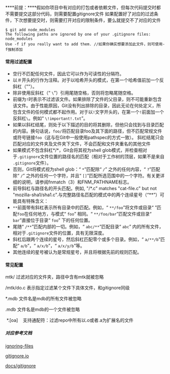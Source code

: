 ****前提：****假如你项目中有对应的打包或者依赖文件，但每次代码提交时都不需要提交这部分代码，则需要配置gitignore文件
如果配置好了对应的过滤条件，下次想要提交时，则需要打开对应的限制条件，要么就提交不了对应的文件
~~~
$ git add node_modules
The following paths are ignored by one of your .gitignore files:
node_modules
Use -f if you really want to add them. //如果你确实想要添加此文件，则可使用-f强制添加
~~~

#### 常用过滤配置

- 空行不匹配任何文件，因此它可以作为可读性的分隔符。
- 以＃开头的行作为注释。对于以哈希开头的模式，在第一个哈希值前加一个反斜杠（"\"）。
- 除非使用反斜杠（“ `\`”）引用尾随空格，否则将忽略尾随空格。
- 前缀为`!`时表示不过滤该文件。如果排除了文件的父目录，则不可能重新包含该文件。由于性能原因，Git没有列出排除的目录，因此无论在何处定义，所包含文件的任何模式都不起作用。对于以`!`文字开头的，在第一个`!`前面加一个反斜杠`\`。例如“ `\!important!.txt`”。
- 如果以斜杠结尾，则处于以下描述的目的将其删除，但他只会找到与目录匹配的内容。换句话说，`foo/`将匹配目录foo及其下面的路径，但不匹配常规文件或符号链接`foo`（这与在Git中一般使用pathspec的方式一致）。  斜杠结尾只会匹配对应的文件夹及文件夹下文件，不会匹配和文件夹重名的其他文件
- 如果模式不包含斜杠*/*，Git会将其视为shell glob模式，并检查相对于`.gitignore`文件位置的路径名的匹配（相对于工作树的顶层，如果不是来自 `.gitignore`文件）。
- 否则，Git将模式视为shell glob：“ `*`”匹配除“ `/`” 之外的任何内容，“ `?`”匹配除“ `/`” 之外的任何一个字符，并且“ `[]`”匹配所选范围中的一个字符。有关更详细的说明，请参阅fnmatch（3）和FNM_PATHNAME标志。
- 前导斜杠与路径名的开头匹配。例如, "/*.c" matches "cat-file.c" but not "mozilla-sha1/sha1.c".与完整路径名匹配的模式中的两个连续星号（“**”）可能具有特殊含义：
- `**`前面带有斜杠表示所有目录中的匹配。例如，“ `**/foo`”将文件或目录“ ”匹配`foo`在任何地方，与模式“ `foo`” 相同。“ `**/foo/bar`”匹配文件或目录“ `bar`”直接位于目录“ `foo`” 下的任何位置。
- 尾随“ `/**`”匹配内部的一切。例如，“ `abc/**`”匹配目录“ `abc`” 内的所有文件，相对于`.gitignore`文件的位置，具有无限深度。
- 斜杠后跟两个连续的星号，然后斜杠匹配零个或多个目录。例如，“ `a/**/b`”匹配“ `a/b`”，“ `a/x/b`”，“ `a/x/y/b`”等。
- 其他连续的星号被认为是常规星号，并且将根据先前的规则匹配。

#### 常见配置

mtk/   过滤对应的文件夹，路径中含有mtk就被忽略

/mtk/do.c   表示指定过滤某个文件下具体文件，和gitignore同级

*.mdb  文件名是mdb的所有文件被忽略

.mdb  文件名是mdb的一个文件被忽略

 *.[oa]    支持通配符：过滤repo中所有以.o或者.a为扩展名的文件

##### 对应参考文档

[ignoring-files](https://help.github.com/en/articles/ignoring-files/<https://help.github.com/cn/articles/ignoring-files)

[gitignore.io](https://www.gitignore.io/)

[docs/gitignore](https://git-scm.com/docs/gitignore)


